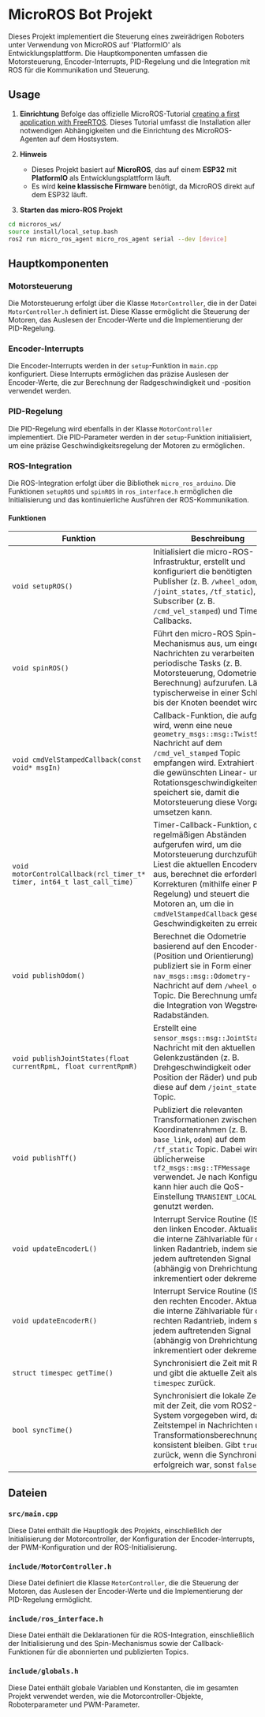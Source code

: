 # MicroROS Bot Projekt

Dieses Projekt implementiert die Steuerung eines zweirädrigen Roboters unter Verwendung von MicroROS auf 'PlatformIO' als Entwicklungsplattform. Die Hauptkomponenten umfassen die Motorsteuerung, Encoder-Interrupts, PID-Regelung und die Integration mit ROS für die Kommunikation und Steuerung.

## Usage

1. **Einrichtung**
Befolge das offizielle MicroROS-Tutorial [creating a first application with FreeRTOS](https://micro.ros.org/docs/tutorials/core/first_application_rtos/freertos/). Dieses Tutorial umfasst die Installation aller notwendigen Abhängigkeiten und die Einrichtung des MicroROS-Agenten auf dem Hostsystem. 

2. **Hinweis**
    - Dieses Projekt basiert auf **MicroROS**, das auf einem **ESP32** mit **PlatformIO** als Entwicklungsplattform läuft.
    - Es wird **keine klassische Firmware** benötigt, da MicroROS direkt auf dem ESP32 läuft.

3. **Starten das micro-ROS Projekt**
```bash
cd microros_ws/
source install/local_setup.bash
ros2 run micro_ros_agent micro_ros_agent serial --dev [device]
```

## Hauptkomponenten

### Motorsteuerung
Die Motorsteuerung erfolgt über die Klasse `MotorController`, die in der Datei `MotorController.h` definiert ist. Diese Klasse ermöglicht die Steuerung der Motoren, das Auslesen der Encoder-Werte und die Implementierung der PID-Regelung.

### Encoder-Interrupts
Die Encoder-Interrupts werden in der `setup`-Funktion in `main.cpp` konfiguriert. Diese Interrupts ermöglichen das präzise Auslesen der Encoder-Werte, die zur Berechnung der Radgeschwindigkeit und -position verwendet werden.

### PID-Regelung
Die PID-Regelung wird ebenfalls in der Klasse `MotorController` implementiert. Die PID-Parameter werden in der `setup`-Funktion initialisiert, um eine präzise Geschwindigkeitsregelung der Motoren zu ermöglichen.

### ROS-Integration
Die ROS-Integration erfolgt über die Bibliothek `micro_ros_arduino`. Die Funktionen `setupROS` und `spinROS` in `ros_interface.h` ermöglichen die Initialisierung und das kontinuierliche Ausführen der ROS-Kommunikation.


#### Funktionen


| Funktion                                                                     | Beschreibung                                                                                                                                                                                                                                                                                                                      |
|------------------------------------------------------------------------------|-----------------------------------------------------------------------------------------------------------------------------------------------------------------------------------------------------------------------------------------------------------------------------------------------------------------------------------|
| `void setupROS()`                                                            | Initialisiert die micro-ROS-Infrastruktur, erstellt und konfiguriert die benötigten Publisher (z. B. `/wheel_odom`, `/joint_states`, `/tf_static`), Subscriber (z. B. `/cmd_vel_stamped`) und Timer-Callbacks.                                                                                                                                  |
| `void spinROS()`                                                             | Führt den micro-ROS Spin-Mechanismus aus, um eingehende Nachrichten zu verarbeiten und periodische Tasks (z. B. Motorsteuerung, Odometrie-Berechnung) aufzurufen. Läuft typischerweise in einer Schleife, bis der Knoten beendet wird.                                                                                             |
| `void cmdVelStampedCallback(const void* msgIn)`                              | Callback-Funktion, die aufgerufen wird, wenn eine neue `geometry_msgs::msg::TwistStamped` Nachricht auf dem `/cmd_vel_stamped` Topic empfangen wird. Extrahiert daraus die gewünschten Linear- und Rotationsgeschwindigkeiten und speichert sie, damit die Motorsteuerung diese Vorgaben umsetzen kann.                          |
| `void motorControlCallback(rcl_timer_t* timer, int64_t last_call_time)`      | Timer-Callback-Funktion, die in regelmäßigen Abständen aufgerufen wird, um die Motorsteuerung durchzuführen. Liest die aktuellen Encoderwerte aus, berechnet die erforderlichen Korrekturen (mithilfe einer PID-Regelung) und steuert die Motoren an, um die in `cmdVelStampedCallback` gesetzten Geschwindigkeiten zu erreichen. |
| `void publishOdom()`                                                         | Berechnet die Odometrie basierend auf den Encoder-Daten (Position und Orientierung) und publiziert sie in Form einer `nav_msgs::msg::Odometry`-Nachricht auf dem `/wheel_odom` Topic. Die Berechnung umfasst die Integration von Wegstrecken, Radabständen.                 |
| `void publishJointStates(float currentRpmL, float currentRpmR)`              | Erstellt eine `sensor_msgs::msg::JointState`-Nachricht mit den aktuellen Gelenkzuständen (z. B. Drehgeschwindigkeit oder Position der Räder) und publiziert diese auf dem `/joint_states` Topic.                                                                                                                                  |
| `void publishTf()`                                                           | Publiziert die relevanten Transformationen zwischen den Koordinatenrahmen (z. B. `base_link`, `odom`) auf dem `/tf_static` Topic. Dabei wird üblicherweise `tf2_msgs::msg::TFMessage` verwendet. Je nach Konfiguration kann hier auch die QoS-Einstellung `TRANSIENT_LOCAL` genutzt werden.                                |
| `void updateEncoderL()`                                                      | Interrupt Service Routine (ISR) für den linken Encoder. Aktualisiert die interne Zählvariable für den linken Radantrieb, indem sie bei jedem auftretenden Signal (abhängig von Drehrichtung) inkrementiert oder dekrementiert.                                                                                                    |
| `void updateEncoderR()`                                                      | Interrupt Service Routine (ISR) für den rechten Encoder. Aktualisiert die interne Zählvariable für den rechten Radantrieb, indem sie bei jedem auftretenden Signal (abhängig von Drehrichtung) inkrementiert oder dekrementiert.                                                                                                   |
| `struct timespec getTime()`                                                  | Synchronisiert die Zeit mit ROS und gibt die aktuelle Zeit als `timespec` zurück.                                                                                                                                                                                     |
| `bool syncTime()`                                                            | Synchronisiert die lokale Zeitbasis mit der Zeit, die vom ROS2-System vorgegeben wird, damit Zeitstempel in Nachrichten und Transformationsberechnungen konsistent bleiben. Gibt `true` zurück, wenn die Synchronisation erfolgreich war, sonst `false`.                                         |



## Dateien
### `src/main.cpp`
Diese Datei enthält die Hauptlogik des Projekts, einschließlich der Initialisierung der Motorcontroller, der Konfiguration der Encoder-Interrupts, der PWM-Konfiguration und der ROS-Initialisierung.


### `include/MotorController.h`
Diese Datei definiert die Klasse `MotorController`, die die Steuerung der Motoren, das Auslesen der Encoder-Werte und die Implementierung der PID-Regelung ermöglicht.

### `include/ros_interface.h`
Diese Datei enthält die Deklarationen für die ROS-Integration, einschließlich der Initialisierung und des Spin-Mechanismus sowie der Callback-Funktionen für die abonnierten und publizierten Topics.

### `include/globals.h`
Diese Datei enthält globale Variablen und Konstanten, die im gesamten Projekt verwendet werden, wie die Motorcontroller-Objekte, Roboterparameter und PWM-Parameter.
